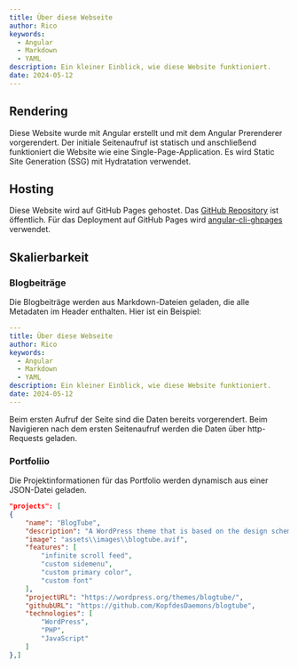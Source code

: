 ```yaml
---
title: Über diese Webseite
author: Rico
keywords:
  - Angular
  - Markdown
  - YAML
description: Ein kleiner Einblick, wie diese Website funktioniert.
date: 2024-05-12
---
```


## Rendering

Diese Website wurde mit Angular erstellt und mit dem Angular Prerenderer vorgerendert.
Der initiale Seitenaufruf ist statisch und anschließend funktioniert die Website wie eine Single-Page-Application.
Es wird Static Site Generation (SSG) mit Hydratation verwendet.

## Hosting

Diese Website wird auf GitHub Pages gehostet.
Das [GitHub Repository](https://github.com/KopfdesDaemons/ricoswebsite.com) ist öffentlich.
Für das Deployment auf GitHub Pages wird [angular-cli-ghpages](https://github.com/angular-schule/angular-cli-ghpages) verwendet.

## Skalierbarkeit

### Blogbeiträge

Die Blogbeiträge werden aus Markdown-Dateien geladen, die alle Metadaten im Header enthalten. Hier ist ein Beispiel:

```yaml
---
title: Über diese Webseite
author: Rico
keywords:
  - Angular
  - Markdown
  - YAML
description: Ein kleiner Einblick, wie diese Website funktioniert.
date: 2024-05-12
---
```

Beim ersten Aufruf der Seite sind die Daten bereits vorgerendert. Beim Navigieren nach dem ersten Seitenaufruf werden die Daten über http-Requests geladen.

### Portfoliio

Die Projektinformationen für das Portfolio werden dynamisch aus einer JSON-Datei geladen.

```json
"projects": [
{
    "name": "BlogTube",
    "description": "A WordPress theme that is based on the design scheme of YouTube",
    "image": "assets\\images\\blogtube.avif",
    "features": [
        "infinite scroll feed",
        "custom sidemenu",
        "custom primary color",
        "custom font"
    ],
    "projectURL": "https://wordpress.org/themes/blogtube/",
    "githubURL": "https://github.com/KopfdesDaemons/blogtube",
    "technologies": [
        "WordPress",
        "PHP",
        "JavaScript"
    ]
},]
```
